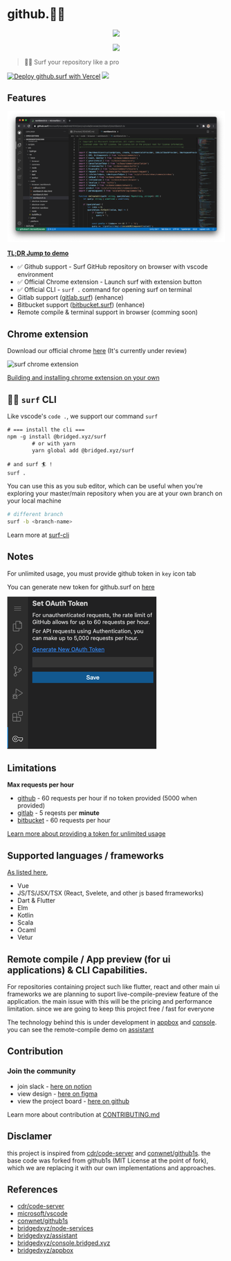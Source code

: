 # github.🏄‍♂️



<p align="center"><image src="branding/logo.png"/></p>

<p align="center"><image src="branding/url-example.png"/></p>

> 🏄‍♂️ Surf your repository like a pro

[![Deploy github.surf with Vercel](https://vercel.com/button)](https://vercel.com/new/git/external?repository-url=https://github.com/bridgedxyz/github.surf&project-name=github.surf&repo-name=github.surf) [![](https://img.shields.io/badge/cli-latest-brightgreen)](https://www.npmjs.com/package/@bridged.xyz/surf)



## Features

![github.surf](./docs/images/github-surf-browser-preview.png)

[**TL;DR Jump to demo**](https://github.surf)

- ✅ Github support - Surf GitHub repository on browser with vscode environment
- ✅ Official Chrome extension - Launch surf with extension button
- ✅ Official CLI - `surf .` command for opening surf on terminal
- Gitlab support ([gitlab.surf](https://gitlab.surf)) (enhance)
- Bitbucket support ([bitbucket.surf](https://bitbucket.surf)) (enhance)
- Remote compile & terminal support in browser (comming soon)





## Chrome extension

Download our official chrome [here](https://chrome.google.com/webstore/detail/aipkghikndfblkikafmbahbekkhmppia) (It's currently under review)

![surf chrome extension](./docs/gifs/surf-extension-chrome-demo.gif)

[Building and installing chrome extension on your own](./chrome-extension/README.md)



## 🏄‍♂️ `surf` CLI

Like vscode's `code .`, we support our command `surf`

```shell
# === install the cli ===
npm -g install @bridged.xyz/surf
		# or with yarn
		yarn global add @bridged.xyz/surf

# and surf 🏄 !
surf .
```

You can use this as you sub editor, which can be useful when you're exploring your master/main repository when you are at your own branch on your local machine

```sh
# different branch
surf -b <branch-name>
```



Learn more at [surf-cli](https://github.com/bridgedxyz/surf-cli)





## Notes

For unlimited usage, you must provide github token in `key` icon tab

You can generate new token for github.surf on [here](https://github.com/settings/tokens/new?scopes=repo&description=githubsurf)

![provide oauth token for unlimited usage on github.surf](./docs/images/tutorial-provide-oauth-token.png)



## Limitations

**Max requests per hour**

- [github](https://docs.github.com/en/rest/reference/rate-limit) - 60 requests per hour if no token provided (5000 when provided)
- [gitlab](https://docs.gitlab.com/ee/security/rate_limits.html#:~:text=Introduced%20in%20GitLab%2012.9.,requests%20per%20minute%20per%20user.) - 5 reqests per **minute**
- [bitbucket](https://support.atlassian.com/bitbucket-cloud/docs/api-request-limits/) - 60 requests per hour

[Learn more about providing a token for unlimited usage](./docs/guide.md)





## Supported languages / frameworks

[As listed here](./extensions),

- Vue
- JS/TS/JSX/TSX (React, Svelete, and other js based frrameworks)
- Dart & Flutter
- Elm
- Kotlin
- Scala
- Ocaml
- Vetur





## Remote compile / App preview (for ui applications) & CLI Capabilities.

For repositories containing project such like flutter, react and other main ui frameworks we are planning to suport live-compile-preview feature of the application. the main issue with this will be the pricing and performance limitation. since we are going to keep this project free / fast for everyone

The technology behind this is under development in [appbox](https://github.com/bridgedyxz/appbox) and [console](https://github.com/bridgedxyz/console.bridged.xyz). you can see the remote-compile demo on [assistant](https://github.com/bridgedxyz/assistant)




## Contribution

### Join the community

- join slack - [here on notion](https://www.notion.so/bridgedxyz/Bridged-OSS-Community-c6983f668e3e4204aed8856da0e73483)
- view design - [here on figma](https://www.figma.com/file/R3U3OHaoPVd4D7Z9mcaqIE/github.surf?node-id=14%3A0)
- view the project board - [here on github](https://github.com/bridgedxyz/github.surf/projects)

Learn more about contribution at [CONTRIBUTING.md](./CONTRIBUTING.md)



## Disclamer

this project is inspired from [cdr/code-server](https://github.com/cdr/code-server) and [conwnet/github1s](https://github.com/conwnet/github1s). the base code was forked from github1s (MIT License at the point of fork), which we are replacing it with our own implementations and approaches.



## References

- [cdr/code-server](https://github.com/cdr/code-server)
- [microsoft/vscode](https://github.com/microsoft/vscode)
- [conwnet/github1s](https://github.com/conwnet/github1s)
- [bridgedxyz/node-services](https://github.com/bridgedxyz/node-services)
- [bridgedxyz/assistant](https://github.com/bridgedxyz/assistant)
- [bridgedxyz/console.bridged.xyz](https://github.com/bridgedxyz/console.bridged.xyz)
- [bridgedxyz/appbox](https://github.com/bridgedxyz/appbox)

